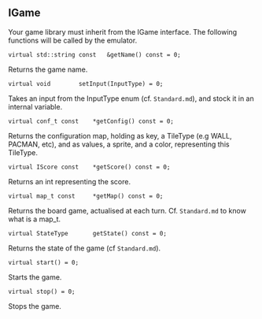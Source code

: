 IGame
----------------------

Your game library must inherit from the IGame interface. The following functions will be called by the emulator.


    virtual std::string const	&getName() const = 0;

Returns the game name.

    virtual void		setInput(InputType) = 0;

Takes an input from the InputType enum (cf. `Standard.md`), and stock it in an internal variable.

    virtual conf_t const	*getConfig() const = 0;

Returns the configuration map, holding as key, a TileType (e.g WALL, PACMAN, etc), and as values, a sprite, and a color, representing this TileType.

    virtual IScore const	*getScore() const = 0;

Returns an int representing the score.

    virtual map_t const		*getMap() const = 0;

Returns the board game, actualised at each turn. Cf. `Standard.md` to know what is a map_t.

    virtual StateType		getState() const = 0;

Returns the state of the game (cf `Standard.md`).

    virtual start() = 0;

Starts the game.

    virtual stop() = 0;

Stops the game.
